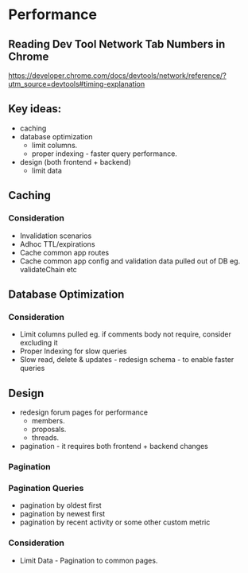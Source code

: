 # Performance

## Reading Dev Tool Network Tab Numbers in Chrome
https://developer.chrome.com/docs/devtools/network/reference/?utm_source=devtools#timing-explanation

## Key ideas:
- caching
- database optimization
  - limit columns. 
  - proper indexing - faster query performance. 
- design (both frontend + backend) 
  - limit data

## Caching

### Consideration
- Invalidation scenarios
- Adhoc TTL/expirations
- Cache common app routes
- Cache common app config and validation data pulled out of DB eg. validateChain etc

## Database Optimization

### Consideration
- Limit columns pulled eg. if comments body not require, consider excluding it
- Proper Indexing for slow queries
- Slow read, delete & updates - redesign schema - to enable faster queries

## Design
  - redesign forum pages for performance
    - members. 
    - proposals. 
    - threads. 
  - pagination - it requires both frontend + backend changes

### Pagination

### Pagination Queries
- pagination by oldest first
- pagination by newest first
- pagination by recent activity or some other custom metric

### Consideration
- Limit Data - Pagination to common pages.  